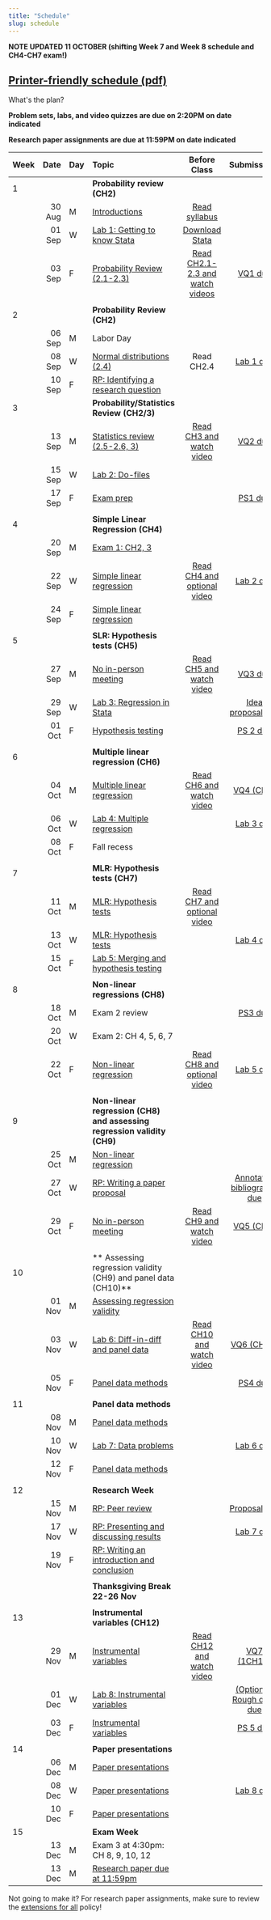 ```yaml
---
title: "Schedule"
slug: schedule
---
```


<!--{{< figure library="true" src="EC200layout.png" title="" >}}-->
**NOTE UPDATED 11 OCTOBER (shifting Week 7 and Week 8 schedule and CH4-CH7 exam!)**

##  [Printer-friendly schedule (pdf)](EC200_Schedule_F21.pdf)
What's the plan?
<!--

- [**Topic**](/content/) Linked topics take you to the content or lab for that day's session.
- [**Problem Sets**](/assignment/) (<i class="fas fa-pencil-alt"></i>): Link to problem sets. Usually due at the end of the week, so we can work through any questions in class.
- [**Lab**](/assignment/) (<i class="fas fa-laptop-code"></i>): Link to labs. Usually due Monday after we do the in-class lab demonstration.
- [**Research Paper**](/assignment/) (<i class="fas fa-dragon"></i>): Click to find info for the corresponding assignment
-->

**Problem sets, labs, and video quizzes are due on 2:20PM on date indicated**

**Research paper assignments are due at 11:59PM on date indicated**


|Week|Date| Day|Topic|Before Class| Submissions|
| :------------- | ----------: | :------------- | :------------- | :----------: | :-------------:|
|1 |||**Probability review (CH2)**   | | |
|  | 30 Aug | M | [Introductions](/syllabus/)  |[Read syllabus](/syllabus/)||
|  | 01 Sep | W | [Lab 1: Getting to know Stata](/assignment/01-lab) | [Download Stata](https://software.uvm.edu/) | |
|  | 03 Sep | F | [Probability Review (2.1-2.3)](/content/01-content) | [Read CH2.1-2.3 and watch videos](/content/01-content) |  [<i class="fas fa-tv"></i> VQ1 due](https://bb.uvm.edu) |
| ||| | ||
|2 |||**Probability Review (CH2)**  | ||
|  | 06 Sep | M | Labor Day | | |
|  | 08 Sep | W | [Normal distributions (2.4)](/content/02-content)  |Read CH2.4 |[<i class="fas fa-laptop-code"></i> Lab 1 due](/assignment/01-lab)|
|  | 10 Sep | F | [<i class="fas fa-dragon"></i> RP: Identifying a research question](/assignment/rp-01)  | | |
|3 |||**Probability/Statistics Review (CH2/3)**   | ||
|  | 13 Sep | M | [Statistics review (2.5-2.6, 3)](/content/03-content)|[Read CH3 and watch video](/content/03-content) | [<i class="fas fa-tv"></i> VQ2 due](https://bb.uvm.edu)   |
|  | 15 Sep | W | [Lab 2: Do-files](/assignment/02-lab) || |
|  | 17 Sep | F | [Exam prep](/content/03-statsquiz)| |[<i class="fas fa-pencil-alt"></i> PS1 due](/assignment/01-ps) |
| ||| | ||
| 4|||**Simple Linear Regression (CH4)**   | | |
|  | 20 Sep | M | [Exam 1: CH2, 3](/content/03-statsquiz) | | |
|  | 22 Sep | W |[Simple linear regression](/content/04-content/) | [Read CH4 and optional video](/content/04-content/)  |[<i class="fas fa-laptop-code"></i> Lab 2 due](/assignment/02-lab)|
|  | 24 Sep | F |[Simple linear regression](/content/04-content/) |   ||
| ||||  | |
| 5|||**SLR: Hypothesis tests (CH5)**   | | |
|  | 27 Sep | M | [No in-person meeting](/content/05-content) | [Read CH5 and watch video](/content/05-content/) |  [<i class="fas fa-tv"></i> VQ3 due](https://bb.uvm.edu) |
|  | 29 Sep | W | [Lab 3: Regression in Stata](/assignment/03-lab) |  |  [<i class="fas fa-dragon"></i> Idea proposal due](/assignment/rp-02-ideas)|
|  | 01 Oct | F |[Hypothesis testing](/content/05-content) || [<i class="fas fa-pencil-alt"></i> PS 2 due](/assignment/02-ps)|
| ||||  | |
| 6|||**Multiple linear regression (CH6)**   | | |
|  | 04 Oct | M | [Multiple linear regression](/content/06-content/) |[Read CH6 and watch video](/content/06-content/) | [<i class="fas fa-tv"></i> VQ4 (CH6)](https://bb.uvm.edu)|
|  | 06 Oct | W | [Lab 4: Multiple regression](/assignment/04-lab) |  | [<i class="fas fa-laptop-code"></i> Lab 3 due](/assignment/03-lab)|
|  | 08 Oct | F |Fall recess|  | |
| ||||  | |
| 7|||<i class="fas fa-exclamation"></i> **MLR: Hypothesis tests (CH7)**   | | |
|  | 11 Oct | M | [MLR: Hypothesis tests](/content/07-content) |[Read CH7 and optional video](/content/07-content/) ||
|  | 13 Oct | W |[MLR: Hypothesis tests](/content/07-content) |  |[<i class="fas fa-laptop-code"></i> Lab 4 due](/assignment/04-lab) |
|  | 15 Oct | F | [Lab 5: Merging and hypothesis testing](/assignment/05-lab)  |  ||
| ||||  | |
| 8|||<i class="fas fa-exclamation"></i> **Non-linear regressions (CH8)**   | | |
|  | 18 Oct | M | Exam 2 review |  |[<i class="fas fa-pencil-alt"></i> PS3 due](/assignment/03-ps)|
|  | 20 Oct | W | <i class="fas fa-exclamation"></i> Exam 2: CH 4, 5, 6, 7 |  ||
|  | 22 Oct | F | [Non-linear regression](/content/08-content) | [Read CH8 and optional video](/content/08-content/)  |[<i class="fas fa-laptop-code"></i> Lab 5 due](/assignment/05-lab)|
| ||||  ||
| 9|||**Non-linear regression (CH8) and assessing regression validity (CH9)**   | | |
|  | 25 Oct | M | [Non-linear regression](/content/08-content) |||
|  | 27 Oct | W | [<i class="fas fa-dragon"></i> RP: Writing a paper proposal](/assignment/rp-04-proposal) |  | [<i class="fas fa-dragon"></i> Annotated bibliography due](/assignment/rp-03-annotated)|
|  | 29 Oct | F |[No in-person meeting](/content/09-content/) |[Read CH9 and watch video](/content/09-content/) | [<i class="fas fa-tv"></i> VQ5 (CH9)](https://bb.uvm.edu)|
| ||||  ||
| 10|||** Assessing regression validity (CH9) and panel data (CH10)**   | | |
|  | 01 Nov | M | [Assessing regression validity](/content/09-content/)  | ||
|  | 03 Nov | W | [Lab 6: Diff-in-diff and panel data](/assignment/06-lab) | [Read CH10 and watch video](/content/10-content)| [<i class="fas fa-tv"></i> VQ6 (CH10)](https://bb.uvm.edu)|
|  | 05 Nov | F | [Panel data methods](/content/10-content)  |  |[<i class="fas fa-pencil-alt"></i> PS4 due](/assignment/04-ps) |
| ||||  | |
| 11|||**Panel data methods**   | | |
|  | 08 Nov | M | [Panel data methods](/content/10-content)  |  ||
|  | 10 Nov | W | [Lab 7: Data problems](/assignment/07-lab) | |[<i class="fas fa-laptop-code"></i> Lab 6 due](/assignment/06-lab)|
|  | 12 Nov | F | [Panel data methods](/content/10-content)  |   | |
| ||||  | |
|12 |||**Research Week**   | | |
|  | 15 Nov | M | [RP: Peer review](/assignment/rp-05-referee) | |[<i class="fas fa-dragon"></i> Proposal due](/assignment/rp-04-proposal)|
|  | 17 Nov | W |  [RP: Presenting and discussing results](/content/11-content)|   |[<i class="fas fa-laptop-code"></i> Lab 7 due](/assignment/06-lab)|
|  | 19 Nov | F | [RP: Writing an introduction and conclusion](/content/11-content)  |||
| ||||  | |
| |||**Thanksgiving Break 22-26 Nov**   | | |
| ||||||
|13 |||**Instrumental variables (CH12)**   | | |
|  | 29 Nov | M | [Instrumental variables](/content/12-content) |  [Read CH12 and watch video](/content/12-content)| [<i class="fas fa-tv"></i> VQ7 (1CH12)](https://bb.uvm.edu)|
|  | 01 Dec | W | [Lab 8: Instrumental variables](/assignment/08-lab) | |[(Optional) Rough draft due](/assignment/rp-06-roughdraft)|
|  | 03 Dec | F | [Instrumental variables](/content/12-content) | |[<i class="fas fa-pencil-alt"></i> PS 5 due](/assignment/05-ps)|
| ||||  | |
| 14|||**Paper presentations**   | | |
|  | 06 Dec | M | [Paper presentations](/assignment/rp-07-presentation)  |  | |
|  | 08 Dec | W | [Paper presentations](/assignment/rp-07-presentation)  |  |[<i class="fas fa-laptop-code"></i>Lab 8 due](/assignment/08-lab) |
|  | 10 Dec | F | [Paper presentations](/assignment/rp-07-presentation)  |  | |
| 15|||**Exam Week**   | | |
|  | 13 Dec | M | Exam 3 at 4:30pm: CH 8, 9, 10, 12  |  | |
|  | 13 Dec | M | <i class="fas fa-dragon"></i> [Research paper due at 11:59pm](/assignment/rp-08-final-submission) <i class="fas fa-dragon"></i> |  | |


Not going to make it? For research paper assignments, make sure to review the [extensions for all](/syllabus/#deadlines-and-extensions) policy!
